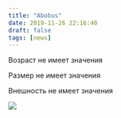 ```yaml
---
title: "Abobus"
date: 2019-11-26 22:16:40
draft: false
tags: [news]
---
```


Возраст не имеет значения

Размер не имеет значения

Внешность не имеет значения

![](https://sun9-67.userapi.com/impf/c857228/v857228428/64ee9/8_qSRM937lE.jpg?size=620x456&quality=96&sign=15238c20278b12e42c39494c528b1cd8&c_uniq_tag=dvK8dnVMeYUXEbijSV1B6kWoncg0o3P6zymw2WHHgMw&type=album)
